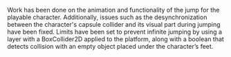 Work has been done on the animation and functionality of the jump for the playable character. Additionally, 
issues such as the desynchronization between the character's capsule collider and its visual part during 
jumping have been fixed. Limits have been set to prevent infinite jumping by using a layer with a BoxCollider2D 
applied to the platform, along with a boolean that detects collision with an empty object placed under the 
character’s feet.
